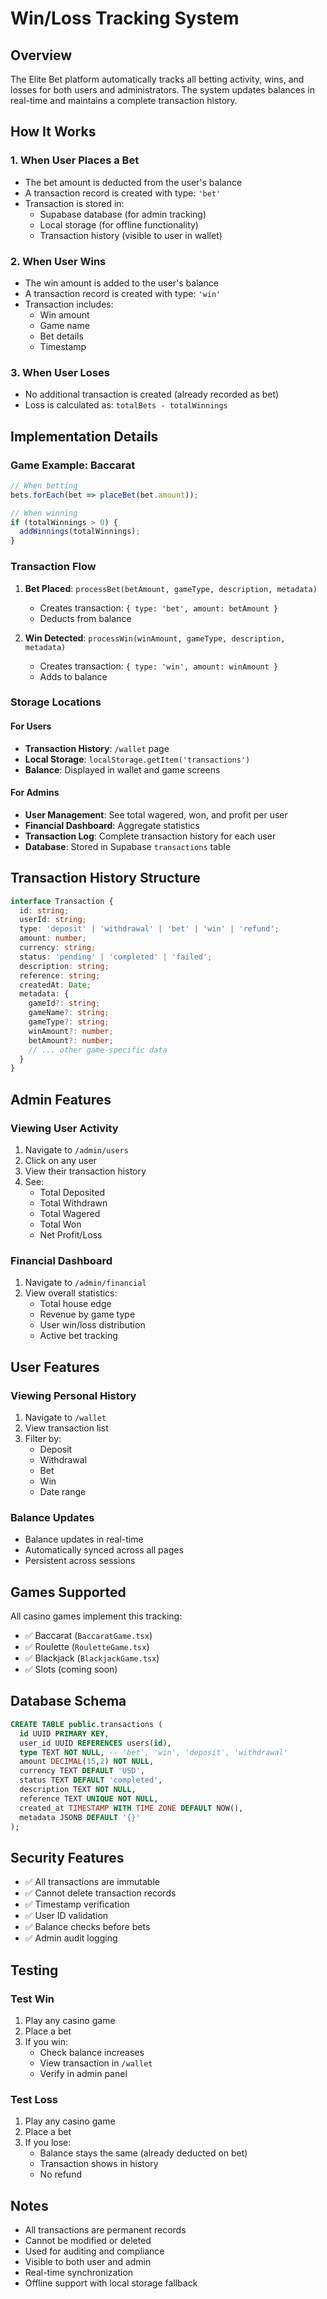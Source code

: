 # Win/Loss Tracking System

## Overview
The Elite Bet platform automatically tracks all betting activity, wins, and losses for both users and administrators. The system updates balances in real-time and maintains a complete transaction history.

## How It Works

### 1. **When User Places a Bet**
- The bet amount is deducted from the user's balance
- A transaction record is created with type: `'bet'`
- Transaction is stored in:
  - Supabase database (for admin tracking)
  - Local storage (for offline functionality)
  - Transaction history (visible to user in wallet)

### 2. **When User Wins**
- The win amount is added to the user's balance
- A transaction record is created with type: `'win'`
- Transaction includes:
  - Win amount
  - Game name
  - Bet details
  - Timestamp

### 3. **When User Loses**
- No additional transaction is created (already recorded as bet)
- Loss is calculated as: `totalBets - totalWinnings`

## Implementation Details

### Game Example: Baccarat
```typescript
// When betting
bets.forEach(bet => placeBet(bet.amount));

// When winning
if (totalWinnings > 0) {
  addWinnings(totalWinnings);
}
```

### Transaction Flow
1. **Bet Placed**: `processBet(betAmount, gameType, description, metadata)`
   - Creates transaction: `{ type: 'bet', amount: betAmount }`
   - Deducts from balance
   
2. **Win Detected**: `processWin(winAmount, gameType, description, metadata)`
   - Creates transaction: `{ type: 'win', amount: winAmount }`
   - Adds to balance

### Storage Locations

#### For Users
- **Transaction History**: `/wallet` page
- **Local Storage**: `localStorage.getItem('transactions')`
- **Balance**: Displayed in wallet and game screens

#### For Admins
- **User Management**: See total wagered, won, and profit per user
- **Financial Dashboard**: Aggregate statistics
- **Transaction Log**: Complete transaction history for each user
- **Database**: Stored in Supabase `transactions` table

## Transaction History Structure

```typescript
interface Transaction {
  id: string;
  userId: string;
  type: 'deposit' | 'withdrawal' | 'bet' | 'win' | 'refund';
  amount: number;
  currency: string;
  status: 'pending' | 'completed' | 'failed';
  description: string;
  reference: string;
  createdAt: Date;
  metadata: {
    gameId?: string;
    gameName?: string;
    gameType?: string;
    winAmount?: number;
    betAmount?: number;
    // ... other game-specific data
  }
}
```

## Admin Features

### Viewing User Activity
1. Navigate to `/admin/users`
2. Click on any user
3. View their transaction history
4. See:
   - Total Deposited
   - Total Withdrawn
   - Total Wagered
   - Total Won
   - Net Profit/Loss

### Financial Dashboard
1. Navigate to `/admin/financial`
2. View overall statistics:
   - Total house edge
   - Revenue by game type
   - User win/loss distribution
   - Active bet tracking

## User Features

### Viewing Personal History
1. Navigate to `/wallet`
2. View transaction list
3. Filter by:
   - Deposit
   - Withdrawal
   - Bet
   - Win
   - Date range

### Balance Updates
- Balance updates in real-time
- Automatically synced across all pages
- Persistent across sessions

## Games Supported

All casino games implement this tracking:
- ✅ Baccarat (`BaccaratGame.tsx`)
- ✅ Roulette (`RouletteGame.tsx`)
- ✅ Blackjack (`BlackjackGame.tsx`)
- ✅ Slots (coming soon)

## Database Schema

```sql
CREATE TABLE public.transactions (
  id UUID PRIMARY KEY,
  user_id UUID REFERENCES users(id),
  type TEXT NOT NULL, -- 'bet', 'win', 'deposit', 'withdrawal'
  amount DECIMAL(15,2) NOT NULL,
  currency TEXT DEFAULT 'USD',
  status TEXT DEFAULT 'completed',
  description TEXT NOT NULL,
  reference TEXT UNIQUE NOT NULL,
  created_at TIMESTAMP WITH TIME ZONE DEFAULT NOW(),
  metadata JSONB DEFAULT '{}'
);
```

## Security Features

- ✅ All transactions are immutable
- ✅ Cannot delete transaction records
- ✅ Timestamp verification
- ✅ User ID validation
- ✅ Balance checks before bets
- ✅ Admin audit logging

## Testing

### Test Win
1. Play any casino game
2. Place a bet
3. If you win:
   - Check balance increases
   - View transaction in `/wallet`
   - Verify in admin panel

### Test Loss
1. Play any casino game
2. Place a bet
3. If you lose:
   - Balance stays the same (already deducted on bet)
   - Transaction shows in history
   - No refund

## Notes

- All transactions are permanent records
- Cannot be modified or deleted
- Used for auditing and compliance
- Visible to both user and admin
- Real-time synchronization
- Offline support with local storage fallback
